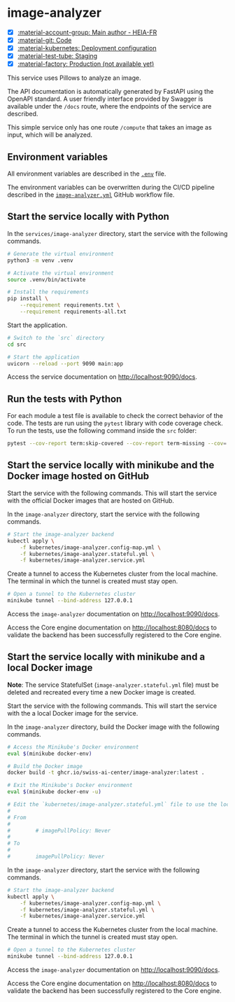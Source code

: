 # image-analyzer

- [x] [:material-account-group: Main author - HEIA-FR](https://www.hes-so.ch/swiss-ai-center/equipe)
- [x] [:material-git: Code](https://github.com/swiss-ai-center/image-analyzer-service)
- [x] [:material-kubernetes: Deployment configuration](https://github.com/swiss-ai-center/image-analyzer-service/tree/main/kubernetes)
- [x] [:material-test-tube: Staging](https://image-analyzer-swiss-ai-center.kube.isc.heia-fr.ch)
- [x] [:material-factory: Production (not available yet)](https://image-analyzer.swiss-ai-center.ch)

This service uses Pillows to analyze an image.

The API documentation is automatically generated by FastAPI using the OpenAPI
standard. A user friendly interface provided by Swagger is available under the
`/docs` route, where the endpoints of the service are described.

This simple service only has one route `/compute` that takes an image as input,
which will be analyzed.

## Environment variables

All environment variables are described in the
[`.env`](https://github.com/swiss-ai-center/core-engine/blob/main/services/image-analyzer/.env)
file.

The environment variables can be overwritten during the CI/CD pipeline described
in the
[`image-analyzer.yml`](https://github.com/swiss-ai-center/core-engine/blob/main/.github/workflows/image-analyzer.yml)
GitHub workflow file.

## Start the service locally with Python

In the `services/image-analyzer` directory, start the service with the following
commands.

```sh
# Generate the virtual environment
python3 -m venv .venv

# Activate the virtual environment
source .venv/bin/activate

# Install the requirements
pip install \
    --requirement requirements.txt \
    --requirement requirements-all.txt
```

Start the application.

```sh
# Switch to the `src` directory
cd src

# Start the application
uvicorn --reload --port 9090 main:app
```

Access the service documentation on <http://localhost:9090/docs>.

## Run the tests with Python

For each module a test file is available to check the correct behavior of the
code. The tests are run using the `pytest` library with code coverage check. To
run the tests, use the following command inside the `src` folder:

```sh
pytest --cov-report term:skip-covered --cov-report term-missing --cov=. -s --cov-config=.coveragerc
```

## Start the service locally with minikube and the Docker image hosted on GitHub

Start the service with the following commands. This will start the service with
the official Docker images that are hosted on GitHub.

In the `image-analyzer` directory, start the service with the following
commands.

```sh
# Start the image-analyzer backend
kubectl apply \
    -f kubernetes/image-analyzer.config-map.yml \
    -f kubernetes/image-analyzer.stateful.yml \
    -f kubernetes/image-analyzer.service.yml
```

Create a tunnel to access the Kubernetes cluster from the local machine. The
terminal in which the tunnel is created must stay open.

```sh
# Open a tunnel to the Kubernetes cluster
minikube tunnel --bind-address 127.0.0.1
```

Access the `image-analyzer` documentation on <http://localhost:9090/docs>.

Access the Core engine documentation on <http://localhost:8080/docs> to validate
the backend has been successfully registered to the Core engine.

## Start the service locally with minikube and a local Docker image

**Note**: The service StatefulSet (`image-analyzer.stateful.yml` file) must be
deleted and recreated every time a new Docker image is created.

Start the service with the following commands. This will start the service with
the a local Docker image for the service.

In the `image-analyzer` directory, build the Docker image with the following
commands.

```sh
# Access the Minikube's Docker environment
eval $(minikube docker-env)

# Build the Docker image
docker build -t ghcr.io/swiss-ai-center/image-analyzer:latest .

# Exit the Minikube's Docker environment
eval $(minikube docker-env -u)

# Edit the `kubernetes/image-analyzer.stateful.yml` file to use the local image by uncommented the line `imagePullPolicy`
#
# From
#
#        # imagePullPolicy: Never
#
# To
#
#        imagePullPolicy: Never
```

In the `image-analyzer` directory, start the service with the following
commands.

```sh
# Start the image-analyzer backend
kubectl apply \
    -f kubernetes/image-analyzer.config-map.yml \
    -f kubernetes/image-analyzer.stateful.yml \
    -f kubernetes/image-analyzer.service.yml
```

Create a tunnel to access the Kubernetes cluster from the local machine. The
terminal in which the tunnel is created must stay open.

```sh
# Open a tunnel to the Kubernetes cluster
minikube tunnel --bind-address 127.0.0.1
```

Access the `image-analyzer` documentation on <http://localhost:9090/docs>.

Access the Core engine documentation on <http://localhost:8080/docs> to validate
the backend has been successfully registered to the Core engine.
